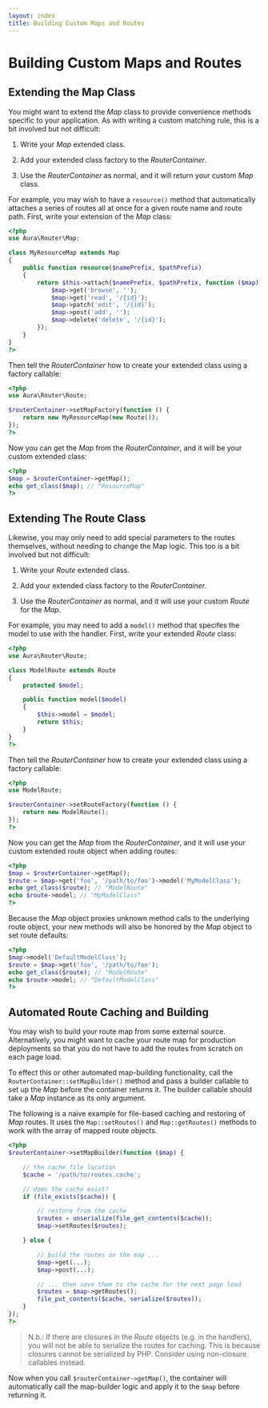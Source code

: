 ```yaml
---
layout: index
title: Building Custom Maps and Routes
---
```


# Building Custom Maps and Routes

## Extending the Map Class

You might want to extend the _Map_ class to provide convenience methods specific to your application. As with writing a custom matching rule, this is a bit involved but not difficult:

1. Write your _Map_ extended class.

2. Add your extended class factory to the _RouterContainer_.

3. Use the _RouterContainer_ as normal, and it will return your custom _Map_ class.

For example, you may wish to have a `resource()` method that automatically attaches a series of routes all at once for a given route name and route path.  First, write your extension of the _Map_ class:

```php
<?php
use Aura\Router\Map;

class MyResourceMap extends Map
{
    public function resource($namePrefix, $pathPrefix)
    {
        return $this->attach($namePrefix, $pathPrefix, function ($map) {
            $map->get('browse', '');
            $map->get('read', '/{id}');
            $map->patch('edit', '/{id}');
            $map->post('add', '');
            $map->delete('delete', '/{id}');
        });
    }
}
?>
```

Then tell the _RouterContainer_ how to create your extended class using a factory callable:

```php
<?php
use Aura\Router\Route;

$routerContainer->setMapFactory(function () {
    return new MyResourceMap(new Route());
});
?>
```

Now you can get the _Map_ from the _RouterContainer_, and it will be your custom extended class:

```php
<?php
$map = $routerContainer->getMap();
echo get_class($map); // "ResourceMap"
?>
```

## Extending The Route Class

Likewise, you may only need to add special parameters to the routes themselves, without needing to change the Map logic.  This too is a bit involved but not difficult:

1. Write your _Route_ extended class.

2. Add your extended class factory to the _RouterContainer_.

3. Use the _RouterContainer_ as normal, and it will use your custom _Route_ for the _Map_.

For example, you may need to add a `model()` method that specifes the model to use with the handler. First, write your extended _Route_ class:

```php
<?php
use Aura\Router\Route;

class ModelRoute extends Route
{
    protected $model;

    public function model($model)
    {
        $this->model = $model;
        return $this;
    }
}
?>
```

Then tell the _RouterContainer_ how to create your extended class using a factory callable:

```php
<?php
use ModelRoute;

$routerContainer->setRouteFactory(function () {
    return new ModelRoute();
});
?>
```

Now you can get the _Map_ from the _RouterContainer_, and it will use your custom extended route object when adding routes:

```php
<?php
$map = $routerContainer->getMap();
$route = $map->get('foo', '/path/to/foo')->model('MyModelClass');
echo get_class($route); // "ModelRoute"
echo $route->model; // "MyModelClass"
?>
```

Because the _Map_ object proxies unknown method calls to the underlying route object, your new methods will also be honored by the _Map_ object to set route defaults:

```php
<?php
$map->model('DefaultModelClass');
$route = $map->get('foo', '/path/to/foo');
echo get_class($route); // "ModelRoute"
echo $route->model; // "DefaultModelClass"
?>
```

## Automated Route Caching and Building

You may wish to build your route map from some external source. Alternatively, you might want to cache your route map for production deployments so that you do not have to add the routes from scratch on each page load.

To effect this or other automated map-building functionality, call the `RouterContainer::setMapBuilder()` method and pass a builder callable to set up the _Map_ before the container returns it. The builder callable should take a _Map_ instance as its only argument.

The following is a naive example for file-based caching and restoring of _Map_ routes. It uses the `Map::setRoutes()` and `Map::getRoutes()` methods to work with the array of mapped route objects.

```php
<?php
$routerContainer->setMapBuilder(function ($map) {

    // the cache file location
    $cache = '/path/to/routes.cache';

    // does the cache exist?
    if (file_exists($cache)) {

        // restore from the cache
        $routes = unserialize(file_get_contents($cache));
        $map->setRoutes($routes);

    } else {

        // build the routes on the map ...
        $map->get(...);
        $map->post(...);

        // ... then save them to the cache for the next page load
        $routes = $map->getRoutes();
        file_put_contents($cache, serialize($routes));
    }
});
?>
```

> N.b.: If there are closures in the _Route_ objects (e.g. in the handlers), you will not be able to serialize the routes for caching. This is because closures cannot be serialized by PHP. Consider using non-closure callables instead.

Now when you call `$routerContainer->getMap()`, the container will automatically call the map-builder logic and apply it to the `$map` before returning it.
